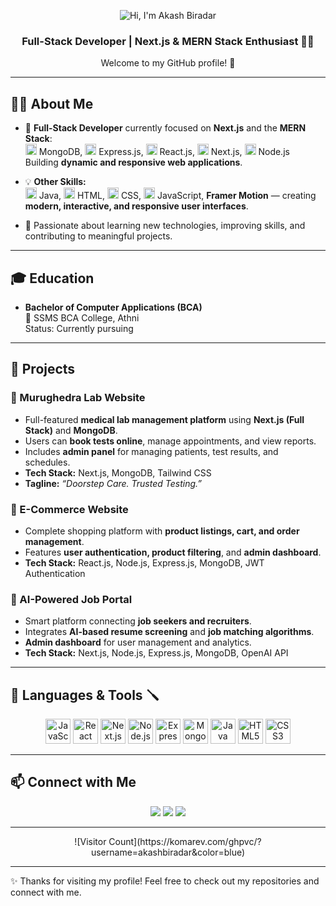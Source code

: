 <p align="center">
  <img src="https://img.shields.io/badge/Hi-I'm%20Akash%20Biradar-blue?style=for-the-badge&logo=github" alt="Hi, I'm Akash Biradar"/>
</p>

<h3 align="center">Full-Stack Developer | Next.js & MERN Stack Enthusiast 👨‍💻</h3>

<p align="center">Welcome to my GitHub profile! 🚀</p>

---

## 👨‍💻 About Me

- 🚀 **Full-Stack Developer** currently focused on **Next.js** and the **MERN Stack**:  
  <img src="https://cdn.jsdelivr.net/gh/devicons/devicon/icons/mongodb/mongodb-original.svg" width="18" height="18"/> MongoDB, 
  <img src="https://cdn.jsdelivr.net/gh/devicons/devicon/icons/express/express-original.svg" width="18" height="18"/> Express.js, 
  <img src="https://cdn.jsdelivr.net/gh/devicons/devicon/icons/react/react-original.svg" width="18" height="18"/> React.js, 
  <img src="https://cdn.jsdelivr.net/gh/devicons/devicon/icons/nextjs/nextjs-original.svg" width="18" height="18"/> Next.js, 
  <img src="https://cdn.jsdelivr.net/gh/devicons/devicon/icons/nodejs/nodejs-original.svg" width="18" height="18"/> Node.js  
  Building **dynamic and responsive web applications**.

- 💡 **Other Skills:**  
  <img src="https://cdn.jsdelivr.net/gh/devicons/devicon/icons/java/java-original.svg" width="18" height="18"/> Java, 
  <img src="https://cdn.jsdelivr.net/gh/devicons/devicon/icons/html5/html5-original.svg" width="18" height="18"/> HTML, 
  <img src="https://cdn.jsdelivr.net/gh/devicons/devicon/icons/css3/css3-original.svg" width="18" height="18"/> CSS, 
  <img src="https://cdn.jsdelivr.net/gh/devicons/devicon/icons/javascript/javascript-original.svg" width="18" height="18"/> JavaScript, 
  **Framer Motion** — creating **modern, interactive, and responsive user interfaces**.

- 🌱 Passionate about learning new technologies, improving skills, and contributing to meaningful projects.
---

## 🎓 Education

- **Bachelor of Computer Applications (BCA)**  
  📍 SSMS BCA College, Athni  
  Status: Currently pursuing

---

## 🚀 Projects

### 🧪 Murughedra Lab Website
- Full-featured **medical lab management platform** using **Next.js (Full Stack)** and **MongoDB**.  
- Users can **book tests online**, manage appointments, and view reports.  
- Includes **admin panel** for managing patients, test results, and schedules.  
- **Tech Stack:** Next.js, MongoDB, Tailwind CSS  
- **Tagline:** *“Doorstep Care. Trusted Testing.”*

### 🛒 E-Commerce Website
- Complete shopping platform with **product listings, cart, and order management**.  
- Features **user authentication, product filtering**, and **admin dashboard**.  
- **Tech Stack:** React.js, Node.js, Express.js, MongoDB, JWT Authentication

### 🤖 AI-Powered Job Portal
- Smart platform connecting **job seekers and recruiters**.  
- Integrates **AI-based resume screening** and **job matching algorithms**.  
- **Admin dashboard** for user management and analytics.  
- **Tech Stack:** Next.js, Node.js, Express.js, MongoDB, OpenAI API

---

## 🌟 Languages & Tools 🪛

<p align="center">
  <img src="https://cdn.jsdelivr.net/gh/devicons/devicon/icons/javascript/javascript-original.svg" alt="JavaScript" width="40" height="40"/>
  <img src="https://cdn.jsdelivr.net/gh/devicons/devicon/icons/react/react-original.svg" alt="React" width="40" height="40"/>
  <img src="https://cdn.jsdelivr.net/gh/devicons/devicon/icons/nextjs/nextjs-original.svg" alt="Next.js" width="40" height="40"/>
  <img src="https://cdn.jsdelivr.net/gh/devicons/devicon/icons/nodejs/nodejs-original.svg" alt="Node.js" width="40" height="40"/>
  <img src="https://cdn.jsdelivr.net/gh/devicons/devicon/icons/express/express-original.svg" alt="Express.js" width="40" height="40"/>
  <img src="https://cdn.jsdelivr.net/gh/devicons/devicon/icons/mongodb/mongodb-original.svg" alt="MongoDB" width="40" height="40"/>
  <img src="https://cdn.jsdelivr.net/gh/devicons/devicon/icons/java/java-original.svg" alt="Java" width="40" height="40"/>
  <img src="https://cdn.jsdelivr.net/gh/devicons/devicon/icons/html5/html5-original.svg" alt="HTML5" width="40" height="40"/>
  <img src="https://cdn.jsdelivr.net/gh/devicons/devicon/icons/css3/css3-original.svg" alt="CSS3" width="40" height="40"/>
</p>

---

## 📫 Connect with Me

<p align="center">
  <a href="https://linkedin.com/in/akashbiradar"><img src="https://img.shields.io/badge/LinkedIn-blue?style=for-the-badge&logo=linkedin&logoColor=white"/></a>
  <a href="mailto:akashbiradar@example.com"><img src="https://img.shields.io/badge/Gmail-D14836?style=for-the-badge&logo=gmail&logoColor=white"/></a>
  <a href="https://twitter.com/akashbiradar"><img src="https://img.shields.io/badge/Twitter-1DA1F2?style=for-the-badge&logo=twitter&logoColor=white"/></a>
</p>

---

<p align="center">
  ![Visitor Count](https://komarev.com/ghpvc/?username=akashbiradar&color=blue)
</p>

---

✨ Thanks for visiting my profile! Feel free to check out my repositories and connect with me.
